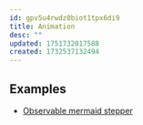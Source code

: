```yaml
---
id: gpv5u4rwdz0biot1tpx6di9
title: Animation
desc: ""
updated: 1751732017588
created: 1732537132494
---
```


## Examples

- [Observable mermaid stepper](https://observablehq.com/@tomlarkworthy/animated-sequence-diagrams)
